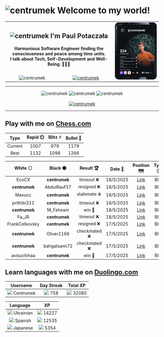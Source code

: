 <h1>
  <img
    src="https://emojis.slackmojis.com/emojis/images/1531849430/4246/blob-sunglasses.gif"
    width="30"
    alt="centrumek"
  />
  Welcome to my world!
</h1>

<table>
  <tbody>
    <tr>
      <td align="center" width="70%" colspan="2">
        <h2>
          <img
            src="https://raw.githubusercontent.com/MartinHeinz/MartinHeinz/master/wave.gif"
            width="30px"
            alt="centrumek"
          />
          I'm Paul Potaczała
        </h2>
        <h4>
          Harmonious Software Engineer finding the consciousness and peace among time units.
          <br/>
          I talk about Tech, Self-Development and Well-Being. 🌿🧘🚀
        </h4>
      </td>
      <td width="30%" rowspan="2">
        <a href="https://app.daily.dev/centrumek">
          <img
            src="./devcard.svg"
            alt="centrumek"
          />
        </a>
      </td>
    </tr>
    <tr align="center">
      <td>
        <img
          src="https://komarev.com/ghpvc/?username=centrumek&label=visitors&color=0e75b6&style=flat"
          alt="centrumek"
        >
      </td>
      <td>
        <a href="https://stackoverflow.com/users/14496012/centrumek">
          <img
            src="https://stackoverflow.com/users/flair/14496012.png?theme=dark"
            alt="centrumek"
          >
        </a>
      </td>
    </tr>
  </tbody>
</table>

---
<div align="center">
  <img 
    src="https://github-readme-stats.vercel.app/api?username=centrumek&show_icons=true&count_private=true&theme=dark&hide_border=true&hide=issues,contribs&bg_color=00000000"
    alt="centrumek"
  />
  <img
    src="https://github-readme-stats.vercel.app/api/top-langs/?username=centrumek&layout=compact&hide_border=true&theme=dark&bg_color=00000000&langs_count=6&exclude_repo=air-statistic-app"
    alt="centrumek"
  />
  <img 
    src="https://github-readme-streak-stats.herokuapp.com?user=centrumek&theme=dark&hide_border=true&background=FFFFFF00"
    alt="centrumek"
  />
  <br/>
  <br/>
  <a href="https://www.buymeacoffee.com/centrumek">
    <img
      src="https://cdn.buymeacoffee.com/buttons/v2/default-orange.png"
      height="50"
      width="210"
      alt="centrumek"
    />
  </a>
</div>

---

## Play with me on [Chess.com](https://www.chess.com/member/centrumek)

<div align="center">
<!--START_SECTION:chessStats-->
<!-- Automatically generated with https://github.com/Balastrong/chess-stats-action -->

| Type | Rapid ⏲️ | Blitz ⚡ | Bullet 🔫 |
|:---:|:---:|:---:|:---:|
| Current | 1007 | 979 | 1179 |
| Best | 1132 | 1098 | 1266 |

| White ⚪ | Black ⚫ | Result 🏆 | Date 📅 | Position 🗺️ | Type 🕕 |
|:---:|:---:|:---:|:---:|:---:|:---:|
| EcoCX | **centrumek** | timeout ❌ | 18/5/2025 | <a href="http://www.ee.unb.ca/cgi-bin/tervo/fen.pl?select=8/R4P2/8/8/1r6/4K2P/pk6/8 b - - 6 57">Link</a> | Blitz |
| **centrumek** | AbdulRauf37 | resigned ❌ | 18/5/2025 | <a href="http://www.ee.unb.ca/cgi-bin/tervo/fen.pl?select=r2q1rk1/ppp3pp/4p3/4Pp2/1P2pPPb/P3P2P/1B6/R1K2b1R b - - 1 18">Link</a> | Blitz |
| Maxucc | **centrumek** | stalemate ⏸️ | 18/5/2025 | <a href="http://www.ee.unb.ca/cgi-bin/tervo/fen.pl?select=8/8/8/8/2Q5/8/3p1K2/3k4 b - - 5 72">Link</a> | Blitz |
| prithibi311 | **centrumek** | timeout ❌ | 18/5/2025 | <a href="http://www.ee.unb.ca/cgi-bin/tervo/fen.pl?select=8/2N3pp/4Rk2/p7/8/6PP/6PK/8 b - - 2 37">Link</a> | Blitz |
| **centrumek** | M_Faheam | win 🥇 | 18/5/2025 | <a href="http://www.ee.unb.ca/cgi-bin/tervo/fen.pl?select=3r2k1/ppb3p1/3Nrp1p/P1P5/1P3P2/B2bP1P1/7P/R3R1K1 b - - 0 29">Link</a> | Blitz |
| Fa_JR | **centrumek** | timeout ❌ | 18/5/2025 | <a href="http://www.ee.unb.ca/cgi-bin/tervo/fen.pl?select=3N2nr/6Q1/5p2/4b1pk/4P2p/5q2/PP3PRP/2R4K b - - 6 31">Link</a> | Blitz |
| FrankCelkovsky | **centrumek** | resigned ❌ | 17/5/2025 | <a href="http://www.ee.unb.ca/cgi-bin/tervo/fen.pl?select=8/8/3k3P/3P4/1p2P1K1/1B4P1/8/8 b - - 0 53">Link</a> | Blitz |
| **centrumek** | Oliver1166 | checkmated ❌ | 17/5/2025 | <a href="http://www.ee.unb.ca/cgi-bin/tervo/fen.pl?select=5rk1/3n2Np/p7/1p1p4/1P2bPPb/P3P2P/1Bq5/2KR2R1 w - - 0 25">Link</a> | Blitz |
| **centrumek** | bahgatsami72 | checkmated ❌ | 17/5/2025 | <a href="http://www.ee.unb.ca/cgi-bin/tervo/fen.pl?select=2k4r/p5bp/2p5/5Pp1/2Q3P1/P6P/1q6/RK5R w - - 0 26">Link</a> | Blitz |
| avisuchihaa | **centrumek** | win 🥇 | 17/5/2025 | <a href="http://www.ee.unb.ca/cgi-bin/tervo/fen.pl?select=1Q6/8/5BP1/8/P5P1/k3P3/3RK3/6r1 w - - 7 54">Link</a> | Blitz |

<!--END_SECTION:chessStats-->
</div>

## Learn languages with me on [Duolingo.com](https://www.duolingo.com/profile/Centrumek)

<div align="center">
<!--START_SECTION:duolingoStats-->
<!-- Automatically generated with https://github.com/centrumek/duolingo-readme-stats-->

| Username | Day Streak | Total XP |
|:---:|:---:|:---:|
| <img src="https://raw.githubusercontent.com/centrumek/duolingo-readme-stats/main/assets/duolingo.png" height="12"> Centrumek | <img src="https://raw.githubusercontent.com/centrumek/duolingo-readme-stats/main/assets/streakinactive.svg" height="12"> 758 | <img src="https://raw.githubusercontent.com/centrumek/duolingo-readme-stats/main/assets/xp.svg" height="12"> 32080 | <img src="https://raw.githubusercontent.com/centrumek/duolingo-readme-stats/main/assets/xp.svg" height="12"> 0 |

| Language | XP |
|:---:|:---:|
| <img src="https://raw.githubusercontent.com/centrumek/duolingo-readme-stats/main/assets/langs/ukrainian.svg" height="12"> Ukrainian | <img src="https://raw.githubusercontent.com/centrumek/duolingo-readme-stats/main/assets/xp.svg" height="12"> 14227 |
| <img src="https://raw.githubusercontent.com/centrumek/duolingo-readme-stats/main/assets/langs/spanish.svg" height="12"> Spanish | <img src="https://raw.githubusercontent.com/centrumek/duolingo-readme-stats/main/assets/xp.svg" height="12"> 12535 |
| <img src="https://raw.githubusercontent.com/centrumek/duolingo-readme-stats/main/assets/langs/japanese.svg" height="12"> Japanese | <img src="https://raw.githubusercontent.com/centrumek/duolingo-readme-stats/main/assets/xp.svg" height="12"> 5354 |

<!--END_SECTION:duolingoStats-->
</div>
<!--
**centrumek/centrumek** is a ✨ _special_ ✨ repository because its `README.md` (this file) appears on your GitHub profile.

Here are some ideas to get you started:

- 🔭 I’m currently working on ...
- 🌱 I’m currently learning ...
- 👯 I’m looking to collaborate on ...
- 🤔 I’m looking for help with ...
- 💬 Ask me about ...
- 📫 How to reach me: ...
- 😄 Pronouns: ...
- ⚡ Fun fact: ...
-->

